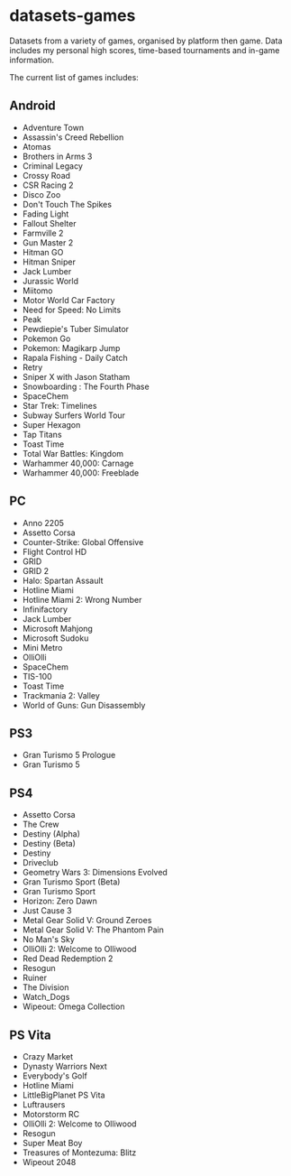 datasets-games
====================
Datasets from a variety of games, organised by platform then game. Data includes my personal high scores, time-based tournaments and in-game information.

The current list of games includes:

## Android
* Adventure Town
* Assassin's Creed Rebellion
* Atomas
* Brothers in Arms 3
* Criminal Legacy
* Crossy Road
* CSR Racing 2
* Disco Zoo
* Don't Touch The Spikes
* Fading Light
* Fallout Shelter
* Farmville 2
* Gun Master 2
* Hitman GO
* Hitman Sniper
* Jack Lumber
* Jurassic World
* Miitomo
* Motor World Car Factory
* Need for Speed: No Limits
* Peak
* Pewdiepie's Tuber Simulator
* Pokemon Go
* Pokemon: Magikarp Jump
* Rapala Fishing - Daily Catch
* Retry
* Sniper X with Jason Statham
* Snowboarding : The Fourth Phase
* SpaceChem
* Star Trek: Timelines
* Subway Surfers World Tour
* Super Hexagon
* Tap Titans
* Toast Time
* Total War Battles: Kingdom
* Warhammer 40,000: Carnage
* Warhammer 40,000: Freeblade

## PC
* Anno 2205
* Assetto Corsa
* Counter-Strike: Global Offensive
* Flight Control HD
* GRID
* GRID 2
* Halo: Spartan Assault
* Hotline Miami
* Hotline Miami 2: Wrong Number
* Infinifactory
* Jack Lumber
* Microsoft Mahjong
* Microsoft Sudoku
* Mini Metro
* OlliOlli
* SpaceChem
* TIS-100
* Toast Time
* Trackmania 2: Valley
* World of Guns: Gun Disassembly

## PS3
* Gran Turismo 5 Prologue
* Gran Turismo 5

## PS4
* Assetto Corsa
* The Crew
* Destiny (Alpha)
* Destiny (Beta)
* Destiny
* Driveclub
* Geometry Wars 3: Dimensions Evolved
* Gran Turismo Sport (Beta)
* Gran Turismo Sport
* Horizon: Zero Dawn
* Just Cause 3
* Metal Gear Solid V: Ground Zeroes
* Metal Gear Solid V: The Phantom Pain
* No Man's Sky
* OlliOlli 2: Welcome to Olliwood
* Red Dead Redemption 2
* Resogun
* Ruiner
* The Division
* Watch_Dogs
* Wipeout: Omega Collection

## PS Vita
* Crazy Market
* Dynasty Warriors Next
* Everybody's Golf
* Hotline Miami
* LittleBigPlanet PS Vita
* Luftrausers
* Motorstorm RC
* OlliOlli 2: Welcome to Olliwood
* Resogun
* Super Meat Boy
* Treasures of Montezuma: Blitz
* Wipeout 2048
